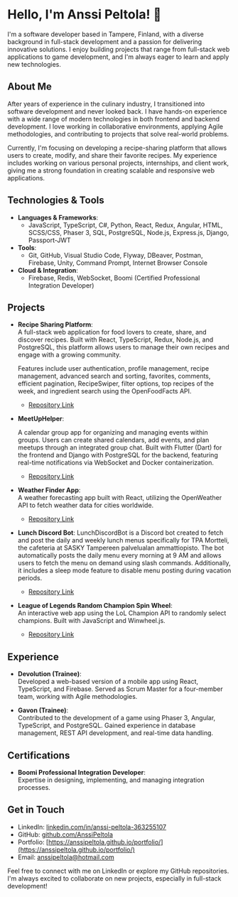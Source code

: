 # Hello, I'm Anssi Peltola! 👋

I'm a software developer based in Tampere, Finland, with a diverse background in full-stack development and a passion for delivering innovative solutions. I enjoy building projects that range from full-stack web applications to game development, and I'm always eager to learn and apply new technologies. 

## About Me

After years of experience in the culinary industry, I transitioned into software development and never looked back. I have hands-on experience with a wide range of modern technologies in both frontend and backend development. I love working in collaborative environments, applying Agile methodologies, and contributing to projects that solve real-world problems.

Currently, I'm focusing on developing a recipe-sharing platform that allows users to create, modify, and share their favorite recipes. My experience includes working on various personal projects, internships, and client work, giving me a strong foundation in creating scalable and responsive web applications.

## Technologies & Tools

- **Languages & Frameworks**: 
  - JavaScript, TypeScript, C#, Python, React, Redux, Angular, HTML, SCSS/CSS, Phaser 3, SQL, PostgreSQL, Node.js, Express.js, Django, Passport-JWT
- **Tools**: 
  - Git, GitHub, Visual Studio Code, Flyway, DBeaver, Postman, Firebase, Unity, Command Prompt, Internet Browser Console
- **Cloud & Integration**: 
  - Firebase, Redis, WebSocket, Boomi (Certified Professional Integration Developer)

## Projects

- **Recipe Sharing Platform**:  
  A full-stack web application for food lovers to create, share, and discover recipes. Built with React, TypeScript, Redux, Node.js, and PostgreSQL, this platform allows users to manage their own recipes and engage with a growing community.
  
  Features include user authentication, profile management, recipe management, advanced search and sorting, favorites, comments, efficient pagination, RecipeSwiper, filter options, top recipes of the week, and ingredient search using the OpenFoodFacts API.
            
  - [Repository Link](https://github.com/AnssiPeltola/ReactRecipeSharingPlatform)
 
- **MeetUpHelper**:
  
  A calendar group app for organizing and managing events within groups. Users can create shared calendars, add events, and plan meetups through an integrated group chat. Built with Flutter (Dart) for the frontend and Django with PostgreSQL for the backend, featuring real-time notifications via WebSocket and Docker containerization.
  - [Repository Link](https://github.com/AnssiPeltola/MeetUpHelper)

- **Weather Finder App**:  
  A weather forecasting app built with React, utilizing the OpenWeather API to fetch weather data for cities worldwide.
  - [Repository Link](https://github.com/AnssiPeltola/ReactWeatherFinder)

- **Lunch Discord Bot**:
    LunchDiscordBot is a Discord bot created to fetch and post the daily and weekly lunch menus specifically for TPA Mortteli, the cafeteria at SASKY Tampereen palvelualan ammattiopisto. The bot automatically posts the daily menu every morning at 9 AM and allows users to fetch the menu on demand using slash commands. Additionally, it includes a sleep mode feature to disable menu posting during vacation periods.

  - [Repository Link](https://github.com/AnssiPeltola/LunchDiscordBot)
 
- **League of Legends Random Champion Spin Wheel**:  
  An interactive web app using the LoL Champion API to randomly select champions. Built with JavaScript and Winwheel.js.
  - [Repository Link](https://github.com/AnssiPeltola/League-of-Legends-Random-Champions-Spin-Wheel)

## Experience

- **Devolution (Trainee)**:  
  Developed a web-based version of a mobile app using React, TypeScript, and Firebase. Served as Scrum Master for a four-member team, working with Agile methodologies.
  
- **Gavon (Trainee)**:  
  Contributed to the development of a game using Phaser 3, Angular, TypeScript, and PostgreSQL. Gained experience in database management, REST API development, and real-time data handling.

## Certifications

- **Boomi Professional Integration Developer**:  
  Expertise in designing, implementing, and managing integration processes.
  
## Get in Touch

- LinkedIn: [linkedin.com/in/anssi-peltola-363255107](https://www.linkedin.com/in/anssi-peltola-363255107/)
- GitHub: [github.com/AnssiPeltola](https://github.com/AnssiPeltola)
- Portfolio: [https://anssipeltola.github.io/portfolio/](https://anssipeltola.github.io/portfolio/)
- Email: [anssipeltola@hotmail.com](mailto:anssipeltola@hotmail.com)

Feel free to connect with me on LinkedIn or explore my GitHub repositories. I'm always excited to collaborate on new projects, especially in full-stack development!

